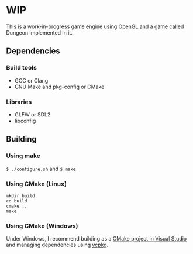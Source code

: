 # WIP
This is a work-in-progress game engine using OpenGL and a game called Dungeon implemented in it.
## Dependencies
### Build tools
- GCC or Clang
- GNU Make and pkg-config or CMake
### Libraries
- GLFW or SDL2
- libconfig
## Building
### Using make
`$ ./configure.sh` and `$ make`
### Using CMake (Linux)
```
mkdir build
cd build
cmake ..
make
```
### Using CMake (Windows)
Under Windows, I recommend building as a [CMake project in Visual Studio](https://docs.microsoft.com/en-us/cpp/build/cmake-projects-in-visual-studio?view=msvc-170)
and managing dependencies using [vcpkg](https://github.com/Microsoft/vcpkg).
